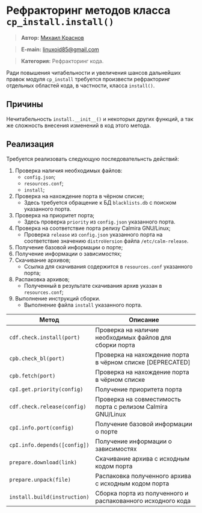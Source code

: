 # Рефракторинг методов класса `cp_install.install()`

> **Автор:** [Михаил Краснов](https://github.com/Linuxoid85)

> **E-main:** [linuxoid85@gmail.com](mailto:linuxoid85@gmail.com)

> **Категория:** Рефракторинг кода.

Ради повышения читабельности и увеличения шансов дальнейших правок модуля `cp_install` требуется произвести рефракторинг отдельных областей кода, в частности, класса `install()`.

## Причины

Нечитабельность `install.__init__()` и некоторых других функций, а так же сложность внесения изменений в код этого метода.

## Реализация

Требуется реализовать следующую последовательнсть действий:

1. Проверка наличия необходимых файлов:
    - `config.json`;
    - `resources.conf`;
    - `install`;
2. Проверка на нахождение порта в чёрном списке;
    - Здесь требуется обращение к БД `blacklists.db` с поиском указанного порта.
3. Проверка на приоритет порта;
    - Здесь проверка `priority` из `config.json` указанного порта.
4. Проверка на соответствие порта релизу Calmira GNU/Linux;
    - Проверка `release` из `config.json` указанного порта на соответствие значению `distroVersion` файла `/etc/calm-release`.
5. Получение базовой информации о порте;
6. Получение информации о зависимостях;
7. Скачивание архивов;
    - Ссылка для скачивания содержится в `resources.conf` указанного порта;
8. Распаковка архивов;
    - Полученный в результате скачивания архив указан в `resources.conf`;
9. Выполнение инструкций сборки.
    - Выполнение файла `install` указанного порта.

| Метод                        | Описание                                                    |
|------------------------------|-------------------------------------------------------------|
| `cdf.check.install(port)`    | Проверка на наличие необходимых файлов для сборки порта     |
| `cpb.check_bl(port)`         | Проверка на нахождение порта в чёрном списке [DEPRECATED]   |
| `cpb.fetch(port)`            | Проверка на нахождение порта в чёрном списке                |
| `cpI.get.priority(config)`   | Получение приоритета порта                                  |
| `cdf.check.release(config)`  | Проверка на совместимость порта с релизом Calmira GNU/Linux |
| `cpI.info.port(config)`      | Получение базовой информации о порте                        |
| `cpI.info.depends([config])` | Получение информации о зависимостях                         |
| `prepare.download(link)`     | Скачивание архива с исходным кодом порта                    |
| `prepare.unpack(file)`       | Распаковка полученного архива с исходным кодом порта        |
| `install.build(instruction)` | Сборка порта из полученного и распакованного исходного кода |